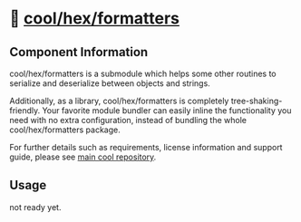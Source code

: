 # 🧱 [cool/hex/formatters](./)

## Component Information

cool/hex/formatters is a submodule which helps some other routines to serialize
and deserialize between objects and strings.

Additionally, as a library, cool/hex/formatters is completely
tree-shaking-friendly. Your favorite module bundler can easily inline the
functionality you need with no extra configuration, instead of bundling the
whole cool/hex/formatters package.

For further details such as requirements, license information and support guide,
please see [main cool repository](https://github.com/eser/cool).

## Usage

not ready yet.
